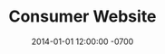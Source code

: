 ---
active: false
client: American Express
date: 2014-01-01 12:00:00 -0700
description: Sitecore
link: https://business.americanexpress.com
title: Consumer Website
---